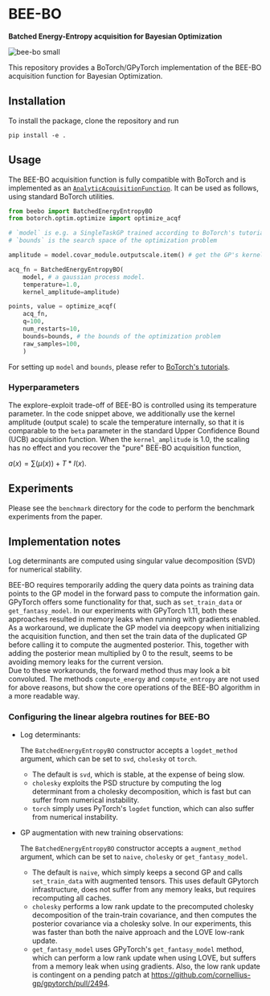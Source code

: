 # BEE-BO
**Batched Energy-Entropy acquisition for Bayesian Optimization**

![bee-bo small](https://github.com/fteufel/BEE-BO/assets/56223326/e7b9490c-cd65-4598-a55c-5023ced3ce33)



This repository provides a BoTorch/GPyTorch implementation of the BEE-BO acquisition function for Bayesian Optimization.



## Installation

To install the package, clone the repository and run

```
pip install -e .
```

## Usage

The BEE-BO acquisition function is fully compatible with BoTorch and is implemented as an [`AnalyticAcquisitionFunction`](https://botorch.org/api/acquisition.html#analytic-acquisition-function-api). It can be used as follows, using standard BoTorch utilities. 

```python
from beebo import BatchedEnergyEntropyBO
from botorch.optim.optimize import optimize_acqf

# `model` is e.g. a SingleTaskGP trained according to BoTorch's tutorials
# `bounds` is the search space of the optimization problem

amplitude = model.covar_module.outputscale.item() # get the GP's kernel amplitude

acq_fn = BatchedEnergyEntropyBO(
    model, # a gaussian process model.
    temperature=1.0, 
    kernel_amplitude=amplitude)

points, value = optimize_acqf(
    acq_fn, 
    q=100, 
    num_restarts=10, 
    bounds=bounds, # the bounds of the optimization problem
    raw_samples=100, 
    )
```
For setting up `model` and `bounds`, please refer to [BoTorch's tutorials](https://botorch.org/tutorials/).

### Hyperparameters

The explore-exploit trade-off of BEE-BO is controlled using its temperature parameter. In the code snippet above, we additionally use the kernel amplitude (output scale) to scale the temperature internally, so that it is comparable to the `beta` parameter in the standard Upper Confidence Bound (UCB) acquisition function. When the `kernel_amplitude` is 1.0, the scaling has no effect and you recover the "pure" BEE-BO acquisition function, 

$a(x)=\sum(\mu(x))+T*I(x)$.


## Experiments

Please see the `benchmark` directory for the code to perform the benchmark experiments from the paper.


## Implementation notes

Log determinants are computed using singular value decomposition (SVD) for numerical stability.

BEE-BO requires temporarily adding the query data points as training data points to the GP model in the forward pass to compute the information gain. GPyTorch offers some functionality for that, such as `set_train_data` or `get_fantasy_model`. In our experiments with GPyTorch 1.11, both these approaches resulted in memory leaks when running with gradients enabled. As a workaround, we duplicate the GP model via deepcopy when initializing the acquisition function, and then set the train data of the duplicated GP before calling it to compute the augmented posterior. This, together with adding the posterior mean multiplied by 0 to the result, seems to be avoiding memory leaks for the current version.  
Due to these workarounds, the forward method thus may look a bit convoluted. The methods `compute_energy` and `compute_entropy` are not used for above reasons, but show the core operations of the BEE-BO algorithm in a more readable way.

### Configuring the linear algebra routines for BEE-BO

- Log determinants:

   The `BatchedEnergyEntropyBO` constructor accepts a `logdet_method` argument, which can be set to `svd`, `cholesky` ot `torch`.   
   - The default is `svd`, which is stable, at the expense of being slow.  
   - `cholesky` exploits the PSD structure by computing the log determinant from a cholesky decomposition, which is fast but can suffer from numerical instability.  
   - `torch` simply uses PyTorch's `logdet` function, which can also suffer from numerical instability.

- GP augmentation with new training observations:

    The `BatchedEnergyEntropyBO` constructor accepts a `augment_method` argument, which can be set to `naive`, `cholesky` or `get_fantasy_model`.  
    - The default is `naive`, which simply keeps a second GP and calls `set_train_data` with augmented tensors. This uses default GPytorch infrastructure, does not suffer from any memory leaks, but requires recomputing all caches.  
    - `cholesky` performs a low rank update to the precomputed cholesky decomposition of the train-train covariance, and then computes the posterior covariance via a cholesky solve. In our experiments, this was faster than both the naive approach and the LOVE low-rank update.
    - `get_fantasy_model` uses GPyTorch's `get_fantasy_model` method, which can perform a low rank update when using LOVE, but suffers from a memory leak when using gradients. Also, the low rank update is contingent on a pending patch at https://github.com/cornellius-gp/gpytorch/pull/2494.

